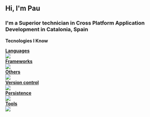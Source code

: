 ## Hi, I'm Pau
### I'm a Superior technician in Cross Platform Application Development in Catalonia, Spain

**Tecnologies I Know**
<p align="center">
  <a href="https://skillicons.dev">
    <div><b>Languages</b></div>
    <img src="https://skillicons.dev/icons?i=java,html,css,cs,php,py,javascript,typescript,md">
    <div><b>Frameworks</b></div>
    <img src="https://skillicons.dev/icons?i=react,angular,dotnet,spring,laravel,selenium,bootstrap,tailwind,jest">
    <div><b>Others</b></div>
    <img src="https://skillicons.dev/icons?i=vscode,visualstudio,androidstudio,eclipse,linux,figma,unity">
    <div><b>Version control</b></div>
    <img src="https://skillicons.dev/icons?i=git,github,gitlab">
    <div><b>Persistence</b></div>
    <img src="https://skillicons.dev/icons?i=postgres,mysql">
    <div><b>Tools</b></div>
    <img src="https://skillicons.dev/icons?i=ps,sketchup,postman">
  </a>
</p>
